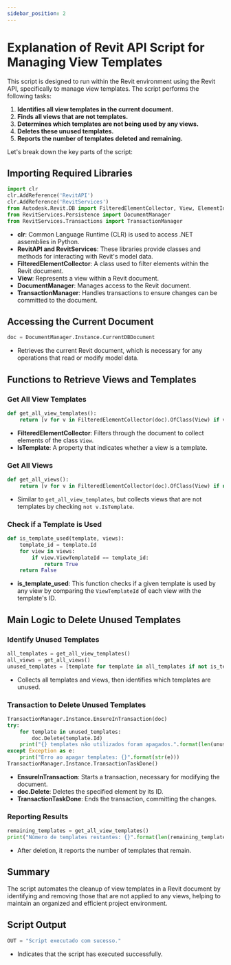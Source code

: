 ```yaml
---
sidebar_position: 2
---
```



# Explanation of Revit API Script for Managing View Templates

This script is designed to run within the Revit environment using the Revit API, specifically to manage view templates. The script performs the following tasks:

1. **Identifies all view templates in the current document.**
2. **Finds all views that are not templates.**
3. **Determines which templates are not being used by any views.**
4. **Deletes these unused templates.**
5. **Reports the number of templates deleted and remaining.**

Let's break down the key parts of the script:

## Importing Required Libraries

```python
import clr
clr.AddReference('RevitAPI')
clr.AddReference('RevitServices')
from Autodesk.Revit.DB import FilteredElementCollector, View, ElementId
from RevitServices.Persistence import DocumentManager
from RevitServices.Transactions import TransactionManager
```

- **clr**: Common Language Runtime (CLR) is used to access .NET assemblies in Python.
- **RevitAPI and RevitServices**: These libraries provide classes and methods for interacting with Revit's model data.
- **FilteredElementCollector**: A class used to filter elements within the Revit document.
- **View**: Represents a view within a Revit document.
- **DocumentManager**: Manages access to the Revit document.
- **TransactionManager**: Handles transactions to ensure changes can be committed to the document.

## Accessing the Current Document

```python
doc = DocumentManager.Instance.CurrentDBDocument
```

- Retrieves the current Revit document, which is necessary for any operations that read or modify model data.

## Functions to Retrieve Views and Templates

### Get All View Templates

```python
def get_all_view_templates():
    return [v for v in FilteredElementCollector(doc).OfClass(View) if v.IsTemplate]
```

- **FilteredElementCollector**: Filters through the document to collect elements of the class `View`.
- **IsTemplate**: A property that indicates whether a view is a template.

### Get All Views

```python
def get_all_views():
    return [v for v in FilteredElementCollector(doc).OfClass(View) if not v.IsTemplate]
```

- Similar to `get_all_view_templates`, but collects views that are not templates by checking `not v.IsTemplate`.

### Check if a Template is Used

```python
def is_template_used(template, views):
    template_id = template.Id
    for view in views:
        if view.ViewTemplateId == template_id:
            return True
    return False
```

- **is_template_used**: This function checks if a given template is used by any view by comparing the `ViewTemplateId` of each view with the template's ID.

## Main Logic to Delete Unused Templates

### Identify Unused Templates

```python
all_templates = get_all_view_templates()
all_views = get_all_views()
unused_templates = [template for template in all_templates if not is_template_used(template, all_views)]
```

- Collects all templates and views, then identifies which templates are unused.

### Transaction to Delete Unused Templates

```python
TransactionManager.Instance.EnsureInTransaction(doc)
try:
    for template in unused_templates:
        doc.Delete(template.Id)
    print("{} templates não utilizados foram apagados.".format(len(unused_templates)))
except Exception as e:
    print("Erro ao apagar templates: {}".format(str(e)))
TransactionManager.Instance.TransactionTaskDone()
```

- **EnsureInTransaction**: Starts a transaction, necessary for modifying the document.
- **doc.Delete**: Deletes the specified element by its ID.
- **TransactionTaskDone**: Ends the transaction, committing the changes.

### Reporting Results

```python
remaining_templates = get_all_view_templates()
print("Número de templates restantes: {}".format(len(remaining_templates)))
```

- After deletion, it reports the number of templates that remain.

## Summary

The script automates the cleanup of view templates in a Revit document by identifying and removing those that are not applied to any views, helping to maintain an organized and efficient project environment.

## Script Output

```python
OUT = "Script executado com sucesso."
```

- Indicates that the script has executed successfully.
